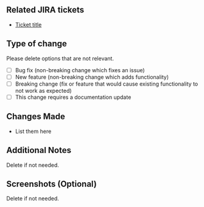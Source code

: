 ## Related JIRA tickets
- [Ticket title](#link-to-ticket)

## Type of change

Please delete options that are not relevant.

- [ ] Bug fix (non-breaking change which fixes an issue)
- [ ] New feature (non-breaking change which adds functionality)
- [ ] Breaking change (fix or feature that would cause existing functionality to not work as expected)
- [ ] This change requires a documentation update

## Changes Made
- List them here

## Additional Notes
Delete if not needed.

## Screenshots (Optional)
Delete if not needed.